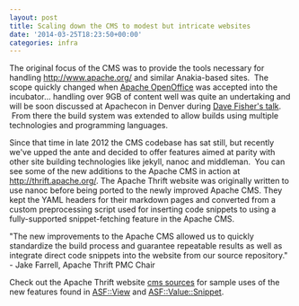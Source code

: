 ```yaml
---
layout: post
title: Scaling down the CMS to modest but intricate websites
date: '2014-03-25T18:23:50+00:00'
categories: infra
---
```

<p>The original focus of the CMS was to provide the tools necessary for handling <a href="http://www.apache.org/">http://www.apache.org/</a>&nbsp;and similar Anakia-based sites. &nbsp;The scope quickly changed when <a href="http://www.openoffice.org/">Apache OpenOffice</a> was accepted into the incubator... handling over 9GB of content well was quite an undertaking and will be soon discussed at Apachecon in Denver during <a href="http://apacheconnorthamerica2014.sched.org/event/041f72d553e8414e68180854cc62dc68#.UzHCItzoaRs">Dave Fisher's talk</a>. &nbsp;From there the build system was extended to allow builds using multiple technologies and programming languages.</p> 
  <p>Since that time in late 2012 the CMS codebase has sat still, but recently we've upped the ante and decided to offer features aimed at parity with other site building technologies like jekyll, nanoc and middleman. &nbsp;You can see some of the new additions to the Apache CMS in action at <a href="http://thrift.apache.org/">http://thrift.apache.org/</a>. The Apache Thrift website was originally written to use nanoc before being ported to the newly improved Apache CMS. They kept the YAML headers for their markdown pages and converted from a custom preprocessing script used for inserting code snippets to using a fully-supported snippet-fetching feature in the Apache CMS.&nbsp;</p> 
  <p>&quot;The new improvements to the Apache CMS allowed us to quickly standardize the build process and guarantee repeatable results as well as integrate direct code snippets into the website from our source repository.&quot;<br />- Jake Farrell, Apache Thrift PMC Chair</p> 
  <p>Check out the Apache Thrift website&nbsp;<a href="http://svn.apache.org/repos/asf/thrift/cms-site/trunk/">cms sources</a> for sample uses of the new features found in <a href="https://svn.apache.org/repos/infra/websites/cms/build/lib/ASF/View.pm">ASF::View</a> and <a href="https://svn.apache.org/repos/infra/websites/cms/build/lib/ASF/Value/Snippet.pm">ASF::Value::Snippet</a>.</p>
